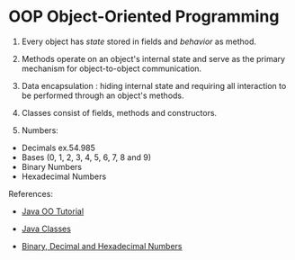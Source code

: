 # OOP Object-Oriented Programming

1. Every object has *state* stored in fields and *behavior* as method.
2. Methods operate on an object's internal state and serve as the primary mechanism for object-to-object communication.
3. Data encapsulation : hiding internal state and requiring all interaction to be performed through an object's methods.
4. Classes consist of fields, methods and constructors.


5. Numbers:
  * Decimals ex.54.985
  * Bases (0, 1, 2, 3, 4, 5, 6, 7, 8 and 9)
  * Binary Numbers
  * Hexadecimal Numbers




References:

* [Java OO Tutorial](https://docs.oracle.com/javase/tutorial/java/concepts/)

* [Java Classes ](https://docs.oracle.com/javase/tutorial/java/javaOO/classes.html)

* [Binary, Decimal and Hexadecimal Numbers](https://www.mathsisfun.com/binary-decimal-hexadecimal.html)